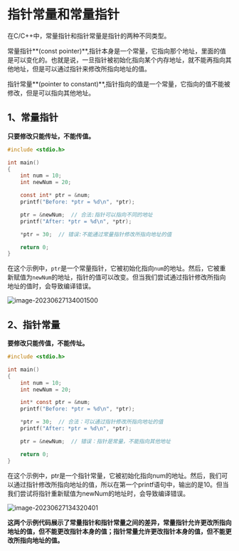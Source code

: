 # 指针常量和常量指针

在C/C++中，常量指针和指针常量是指针的两种不同类型。

常量指针**(const pointer)**,指针本身是一个常量，它指向那个地址，里面的值是可以变化的。也就是说，一旦指针被初始化指向某个内存地址，就不能再指向其他地址，但是可以通过指针来修改所指向地址的值。

指针常量**(pointer to constant)**,指针指向的值是一个常量，它指向的值不能被修改，但是可以指向其他地址。

## 1、常量指针

**只要修改只能传址，不能传值。**

```C
#include <stdio.h>

int main() 
{
    int num = 10;
    int newNum = 20;

    const int* ptr = &num;
    printf("Before: *ptr = %d\n", *ptr);

    ptr = &newNum;  // 合法:指针可以指向不同的地址
    printf("After: *ptr = %d\n", *ptr);

    *ptr = 30;  // 错误:不能通过常量指针修改所指向地址的值

    return 0;
}

```

在这个示例中，`ptr`是一个常量指针，它被初始化指向`num`的地址。然后，它被重新赋值为`newNum`的地址，指针的值可以改变。但当我们尝试通过指针修改所指向地址的值时，会导致编译错误。

![image-20230627134001500](https://pic-1304959529.cos.ap-guangzhou.myqcloud.com/DB/image-20230627134001500.png)



## 2、指针常量

**要修改只能传值，不能传址。**

```C
#include <stdio.h>

int main() 
{
    int num = 10;
    int newNum = 20;

    int* const ptr = &num;
    printf("Before: *ptr = %d\n", *ptr);

    *ptr = 30;  // 合法：可以通过指针修改所指向地址的值
    printf("After: *ptr = %d\n", *ptr);

    ptr = &newNum;  // 错误：指针是常量，不能指向其他地址

    return 0;
}

```

在这个示例中，ptr是一个指针常量，它被初始化指向num的地址。然后，我们可以通过指针修改所指向地址的值，所以在第一个printf语句中，输出的是10。但当我们尝试将指针重新赋值为newNum的地址时，会导致编译错误。

![image-20230627134320401](https://pic-1304959529.cos.ap-guangzhou.myqcloud.com/DB/image-20230627134320401.png)

**这两个示例代码展示了常量指针和指针常量之间的差异，常量指针允许更改所指向地址的值，但不能更改指针本身的值；指针常量允许更改指针本身的值，但不能更改所指向地址的值。**